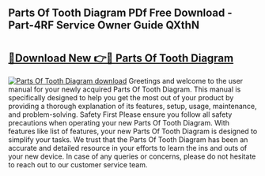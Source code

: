 ## Parts Of Tooth Diagram PDf Free Download - Part-4RF Service Owner Guide QXthN

# <h2><a href="http://dfk88a3.blite.top/?on=Parts+Of+Tooth+Diagram">🔗Download New 👉🔴 Parts Of Tooth Diagram</a></h2>

[![Parts Of Tooth Diagram download](https://i.imgur.com/lujVjoI.png)](http://dfk88a3.blite.top/?on=Parts+Of+Tooth+Diagram)
Greetings and welcome to the user manual for your newly acquired Parts Of Tooth Diagram. This manual is specifically designed to help you get the most out of your product by providing a thorough explanation of its features, setup, usage, maintenance, and problem-solving. Safety First Please ensure you follow all safety precautions when operating your new Parts Of Tooth Diagram. With features like list of features, your new Parts Of Tooth Diagram is designed to simplify your tasks. We trust that the Parts Of Tooth Diagram has been an accurate and detailed resource in your efforts to learn the ins and outs of your new device. In case of any queries or concerns, please do not hesitate to reach out to our customer service team.
